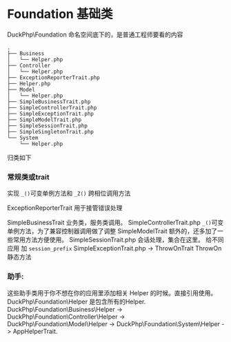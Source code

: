 # Foundation 基础类
DuckPhp\Foundation 命名空间底下的，是普通工程师要看的内容
```
.
├── Business
│   └── Helper.php
├── Controller
│   └── Helper.php
├── ExceptionReporterTrait.php
├── Helper.php
├── Model
│   └── Helper.php
├── SimpleBusinessTrait.php
├── SimpleControllerTrait.php
├── SimpleExceptionTrait.php
├── SimpleModelTrait.php
├── SimpleSessionTrait.php
├── SimpleSingletonTrait.php
└── System
    └── Helper.php

```
归类如下

### 常规类或trait

实现 `_()`可变单例方法和 `_Z()` 跨相位调用方法


ExceptionReporterTrait 用于接管错误处理

SimpleBusinessTrait 业务类，服务类调用。 
SimpleControllerTrait.php `_()`可变单例方法，为了兼容控制器调用做了调整
SimpleModelTrait 额外的，还多加了一些常用方法方便使用。
SimpleSessionTrait.php 会话处理，集合在这里。 给不同 应用 加 `session_prefix`
SimpleExceptionTrait.php -> ThrowOnTrait ThrowOn 静态方法


### 助手:
这些助手类用于你不想在你的应用里添加相关 Helper 的时候。直接引用使用。
DuckPhp\Foundation\Helper 是包含所有的Helper.
DuckPhp\Foundation\Business\Helper  ->
DuckPhp\Foundation\Controller\Helper ->
DuckPhp\Foundation\Model\Helper  -> 
DuckPhp\Foundation\System\Helper ->  AppHelperTrait.



